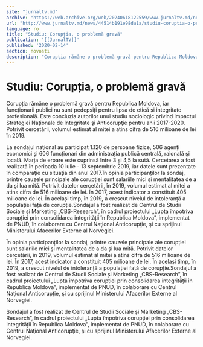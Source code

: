 ```yaml
---
site: "jurnaltv.md"
archive: "https://web.archive.org/web/20240618122559/www.jurnaltv.md/news/44514b191e98da1a/studiu-coruptia-o-problema-grava.html"
url: "http://www.jurnaltv.md/news/44514b191e98da1a/studiu-coruptia-o-problema-grava.html"
language: ro
title: "Studiu: Corupția, o problemă gravă"
publication: '[[JurnalTV]]'
published: '2020-02-14'
section: novosti
description: "Corupția rămâne o problemă gravă pentru Republica Moldova, iar funcţionarii publici nu sunt pedepsiți pentru lipsa de etică și integritate profesională. Este concluzia autorilor unui studiu sociologic privind impactul Strategiei Naţionale de Integritate şi Anticorupţie pentru anii 2017-2020. Potrivit cercetării, volumul estimat al mitei a atins cifra de 516 milioane de lei în 2019."
---
```


# Studiu: Corupția, o problemă gravă

Corupția rămâne o problemă gravă pentru Republica Moldova, iar funcţionarii publici nu sunt pedepsiți pentru lipsa de etică și integritate profesională. Este concluzia autorilor unui studiu sociologic privind impactul Strategiei Naţionale de Integritate şi Anticorupţie pentru anii 2017-2020. Potrivit cercetării, volumul estimat al mitei a atins cifra de 516 milioane de lei în 2019.

La sondajul naţional au participat 1.120 de persoane fizice, 506 agenți economici și 606 funcţionari din administrația publică centrală, raională şi locală. Marja de eroare este cuprinsă între 3 și 4,5 la sută. Cercetarea a fost realizată în perioada 10 iulie - 13 septembrie 2019, iar datele sunt prezentate în comparaţie cu situaţia din anul 2017.În opinia participanților la sondaj, printre cauzele principale ale corupției sunt salariile mici și mentalitatea de a da și lua mită. Potrivit datelor cercetării, în 2019, volumul estimat al mitei a atins cifra de 516 milioane de lei. În 2017, acest indicator a constituit 405 milioane de lei. În același timp, în 2019, a crescut nivelul de intoleranță a populației față de corupție.Sondajul a fost realizat de Centrul de Studii Sociale și Marketing „CBS-Research”, în cadrul proiectului „Lupta împotriva corupției prin consolidarea integrității în Republica Moldova”, implementat de PNUD, în colaborare cu Centrul Naţional Anticorupţie, şi cu sprijinul Ministerului Afacerilor Externe al Norvegiei.

În opinia participanților la sondaj, printre cauzele principale ale corupției sunt salariile mici și mentalitatea de a da și lua mită. Potrivit datelor cercetării, în 2019, volumul estimat al mitei a atins cifra de 516 milioane de lei. În 2017, acest indicator a constituit 405 milioane de lei. În același timp, în 2019, a crescut nivelul de intoleranță a populației față de corupție.Sondajul a fost realizat de Centrul de Studii Sociale și Marketing „CBS-Research”, în cadrul proiectului „Lupta împotriva corupției prin consolidarea integrității în Republica Moldova”, implementat de PNUD, în colaborare cu Centrul Naţional Anticorupţie, şi cu sprijinul Ministerului Afacerilor Externe al Norvegiei.

Sondajul a fost realizat de Centrul de Studii Sociale și Marketing „CBS-Research”, în cadrul proiectului „Lupta împotriva corupției prin consolidarea integrității în Republica Moldova”, implementat de PNUD, în colaborare cu Centrul Naţional Anticorupţie, şi cu sprijinul Ministerului Afacerilor Externe al Norvegiei.